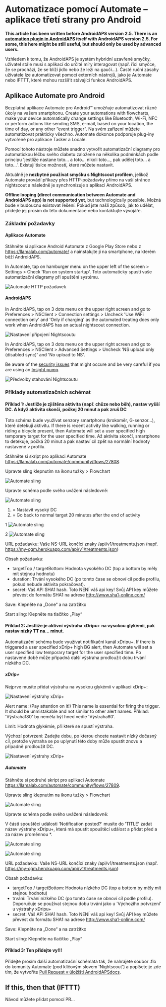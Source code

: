 # Automatizace pomocí Automate – aplikace třetí strany pro Android

**This article has been written before AndroidAPS version 2.5. There is an [automation plugin in AndroidAPS](./Automation.md) itself with AndroidAPS version 2.5. For some, this here might be still useful, but should only be used by advanced users.**

Vzhledem k tomu, že AndroidAPS je systém hybridní uzavřené smyčky, uživatel stále musí s aplikací do určité míry interagovat (např. říci smyčce, že se prochází, že se blíží jídlo nebo že leží na gauči...). Časté ruční zásahy uživatele lze automatizovat pomocí externích nástrojů, jako je Automate nebo IFTTT, které mohou rozšířit stávající funkce AndroidAPS.

## Aplikace Automate pro Android

Bezplatná aplikace Automate pro Android™ umožňuje automatizovat různé úkoly na vašem smartphonu. Create your automations with flowcharts, make your device automatically change settings like Bluetooth, Wi-Fi, NFC or perform actions like sending SMS, e-mail, based on your location, the time of day, or any other “event trigger”. Na svém zařízení můžete automatizovat prakticky všechno. Automate dokonce podporuje plug-iny vytvořené pro aplikace Tasker a Locale.

Pomocí tohoto nástroje můžete snadno vytvořit automatizační diagramy pro automatickou léčbu svého diabetu založené na několika podmínkách podle principu 'jestliže nastane toto... a toto... nikoli toto..., pak udělej toto... a toto...'. Existují tisíce možností, které můžete nastavit.

Aktuálně je **nezbytné používat smyčku s Nightscout profilem**, jelikož Automate provádí příkazy přes HTTP-požadavky přímo na vaší stránce nightscout a následně je synchronizuje s aplikací AndroidAPS.

**Offline looping (direct communication between Automate and AndroidAPS app) is not supported yet**, but technologically possible. Možná bude v budoucnu existovat řešení. Pokud jste našli způsob, jak to udělat, přidejte jej prosím do této dokumentace nebo kontaktujte vývojáře.

### Základní požadavky

#### Aplikace Automate

Stáhněte si aplikace Android Automate z Google Play Store nebo z <https://llamalab.com/automate/> a nainstalujte ji na smartphone, na kterém běží AndroidAPS.

In Automate, tap on hamburger menu on the upper left of the screen > Settings > Check 'Run on system startup'. Toto automaticky spustí vaše automatizační diagramy při spuštění systému.

![Automate HTTP požadavek](../images/automate-app2.png)

#### AndroidAPS

In AndroidAPS, tap on 3 dots menu on the upper right screen and go to Preferences > NSClient > Connection settings > Uncheck 'Use WiFi connection only' and 'Only if charging' as the automated treating does only work when AndroidAPS has an actual nightscout connection.

![Nastavení připojení Nightscoutu](../images/automate-aaps1.jpg)

In AndroidAPS, tap on 3 dots menu on the upper right screen and go to Preferences > NSClient > Advanced Settings > Uncheck 'NS upload only (disabled sync)' and 'No upload to NS'.

Be aware of the [security issues](../Installing-AndroidAPS/Nightscout.md#security-considerations) that might occure and be very careful if you are using an [Insight pump](../Configuration/Accu-Chek-Insight-Pump#settings-in-aaps).

![Předvolby stahování Nightscoutu](../images/automate-aaps2.jpg)

### Příklady automatizačních schémat

#### Příklad 1: Jestliže je zjištěna aktivita (např. chůze nebo běh), nastav vyšší DC. A když aktivita skončí, počkej 20 minut a pak zruš DC

Toto schéma bude využívat senzory smartphonu (krokoměr, G-senzor...), které detekují aktivitu. If there is recent activity like walking, running or riding a bicycle present, then Automate will set a user specified high temporary target for the user specified time. Až aktivita skončí, smartphone to detekuje, počká 20 minut a pak nastaví cíl zpět na normální hodnoty nastavené v profilu.

Stáhněte si skript pro aplikaci Automate <https://llamalab.com/automate/community/flows/27808>.

Upravte sling klepnutím na ikonu tužky > Flowchart

![Automate sling](../images/automate-app3.png)

Upravte schéma podle svého uvážení následovně:

![Automate sling](../images/automate-app6.png)

1. = Nastavit vysoký DC
2. = Go back to normal target 20 minutes after the end of activity

1 ![Automate sling](../images/automate-app1.png)

2 ![Automate sling](../images/automate-app5.png)

URL požadavku: Vaše NS-URL končící znaky /api/v1/treatments.json (např. https://my-cgm.herokuapp.com/api/v1/treatments.json)

Obsah požadavku:

* targetTop / targetBottom: Hodnota vysokého DC (top a bottom by měly mít stejnou hodnotu)
* duration: Trvání vysokého DC (po tomto čase se obnoví cíl podle profilu, pokud nebude aktivita pokračovat). 
* secret: Váš API SHA1 hash. Toto NENÍ váš api key! Svůj API key můžete převést do formátu SHA1 na adrese <http://www.sha1-online.com/>

Save: Klepněte na „Done“ a na zatržítko

Start sling: Klepněte na tlačítko „Play“

#### Příklad 2: Jestliže je aktivní výstraha xDripu+ na vysokou glykémii, pak nastav nízký TT na... minut.

Automatizační schéma bude využívat notifikační kanál xDripu+. If there is triggered a user specified xDrip+ high BG alert, then Automate will set a user specified low temporary target for the user specified time. Po nastavené době může případná další výstraha prodloužit dobu trvání nízkého DC.

##### xDrip+

Nejprve musíte přidat výstrahu na vysokou glykémii v aplikaci xDrip+:

![Nastavení výstrahy xDrip+](../images/automate-xdrip1.png)

Alert name: (Pay attention on it!) This name is essential for firing the trigger. It should be unmistakable and not similar to other alert names. Příklad: 'Výstraha180' by neměla být hned vedle 'Výstraha80'.

Limit: Hodnota glykémie, při které se spustí výstraha.

Výchozí potvrzení: Zadejte dobu, po kterou chcete nastavit nízký dočasný cíl, protože výstraha se po uplynutí této doby může spustit znovu a případně prodloužit DC.

![Nastavení výstrahy xDrip+](../images/automate-xdrip2.png)

##### Automate

Stáhněte si podruhé skript pro aplikaci Automate <https://llamalab.com/automate/community/flows/27809>.

Upravte sling klepnutím na ikonu tužky > Flowchart

![Automate sling](../images/automate-app3.png)

Upravte schéma podle svého uvážení následovně:

V části spouštěcí události 'Notification posted?' musíte do 'TITLE' zadat název výstrahy xDripu+, která má spustit spouštěcí událost a přidat před a za název proměnnou *.

![Automate sling](../images/automate-app7.png)

![Automate sling](../images/automate-app4.png)

URL požadavku: Vaše NS-URL končící znaky /api/v1/treatments.json (např. https://my-cgm.herokuapp.com/api/v1/treatments.json)

Obsah požadavku:

* targetTop / targetBottom: Hodnota nízkého DC (top a bottom by měly mít stejnou hodnotu)
* trvání: Trvání nízkého DC (po tomto čase se obnoví cíl podle profilu). Doporučuje se používat stejnou dobu trvání jako u 'Výchozího potvrzení' u výstrahy xDripu+
* secret: Váš API SHA1 hash. Toto NENÍ váš api key! Svůj API key můžete převést do formátu SHA1 na adrese <http://www.sha1-online.com/>

Save: Klepněte na „Done“ a na zatržítko

Start sling: Klepněte na tlačítko „Play“

#### Příklad 3: Ten přidejte vy!!!

Přidejte prosím další automatizační schémata tak, že nahrajete soubor .flo do komunity Automate (pod klíčovým slovem 'Nightscout') a popíšete je zde tím, že vytvoříte [Pull Request v úložišti AndroidAPSdocs](../make-a-PR.md).

## If this, then that (IFTTT)

Návod můžete přidat pomocí PR...